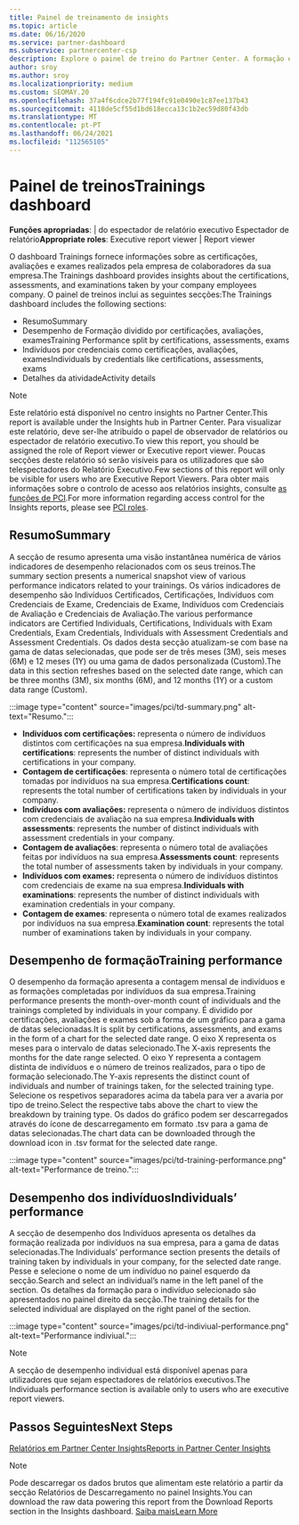 ```yaml
---
title: Painel de treinamento de insights
ms.topic: article
ms.date: 06/16/2020
ms.service: partner-dashboard
ms.subservice: partnercenter-csp
description: Explore o painel de treino do Partner Center. A formação é um dos relatórios disponíveis na área do Partner Center Insights (PCI).
author: sroy
ms.author: sroy
ms.localizationpriority: medium
ms.custom: SEOMAY.20
ms.openlocfilehash: 37a4f6cdce2b77f194fc91e0490e1c87ee137b43
ms.sourcegitcommit: 4118de5cf55d1bd618ecca13c1b2ec59d80f43db
ms.translationtype: MT
ms.contentlocale: pt-PT
ms.lasthandoff: 06/24/2021
ms.locfileid: "112565105"
---
```

# <a name="trainings-dashboard"></a><span data-ttu-id="c5504-104">Painel de treinos</span><span class="sxs-lookup"><span data-stu-id="c5504-104">Trainings dashboard</span></span>

<span data-ttu-id="c5504-105">**Funções apropriadas**: | do espectador de relatório executivo Espectador de relatório</span><span class="sxs-lookup"><span data-stu-id="c5504-105">**Appropriate roles**: Executive report viewer | Report viewer</span></span>

<span data-ttu-id="c5504-106">O dashboard Trainings fornece informações sobre as certificações, avaliações e exames realizados pela empresa de colaboradores da sua empresa.</span><span class="sxs-lookup"><span data-stu-id="c5504-106">The Trainings dashboard provides insights about the certifications, assessments, and examinations taken by your company employees company.</span></span> <span data-ttu-id="c5504-107">O painel de treinos inclui as seguintes secções:</span><span class="sxs-lookup"><span data-stu-id="c5504-107">The Trainings dashboard includes the following sections:</span></span>

- <span data-ttu-id="c5504-108">Resumo</span><span class="sxs-lookup"><span data-stu-id="c5504-108">Summary</span></span>
- <span data-ttu-id="c5504-109">Desempenho de Formação dividido por certificações, avaliações, exames</span><span class="sxs-lookup"><span data-stu-id="c5504-109">Training Performance split by certifications, assessments, exams</span></span>
- <span data-ttu-id="c5504-110">Indivíduos por credenciais como certificações, avaliações, exames</span><span class="sxs-lookup"><span data-stu-id="c5504-110">Individuals by credentials like certifications, assessments, exams</span></span>
- <span data-ttu-id="c5504-111">Detalhes da atividade</span><span class="sxs-lookup"><span data-stu-id="c5504-111">Activity details</span></span>

>[!NOTE] 
><span data-ttu-id="c5504-112">Este relatório está disponível no centro insights no Partner Center.</span><span class="sxs-lookup"><span data-stu-id="c5504-112">This report is available under the Insights hub in Partner Center.</span></span> <span data-ttu-id="c5504-113">Para visualizar este relatório, deve ser-lhe atribuído o papel de observador de relatórios ou espectador de relatório executivo.</span><span class="sxs-lookup"><span data-stu-id="c5504-113">To view this report, you should be assigned the role of Report viewer or Executive report viewer.</span></span> <span data-ttu-id="c5504-114">Poucas secções deste relatório só serão visíveis para os utilizadores que são telespectadores do Relatório Executivo.</span><span class="sxs-lookup"><span data-stu-id="c5504-114">Few sections of this report will only be visible for users who are Executive Report Viewers.</span></span> <span data-ttu-id="c5504-115">Para obter mais informações sobre o controlo de acesso aos relatórios insights, consulte [as funções de PCI](pci-roles.md).</span><span class="sxs-lookup"><span data-stu-id="c5504-115">For more information regarding access control for the Insights reports, please see [PCI roles](pci-roles.md).</span></span>

## <a name="summary"></a><span data-ttu-id="c5504-116">Resumo</span><span class="sxs-lookup"><span data-stu-id="c5504-116">Summary</span></span>

<span data-ttu-id="c5504-117">A secção de resumo apresenta uma visão instantânea numérica de vários indicadores de desempenho relacionados com os seus treinos.</span><span class="sxs-lookup"><span data-stu-id="c5504-117">The summary section presents a numerical snapshot view of various performance indicators related to your trainings.</span></span> <span data-ttu-id="c5504-118">Os vários indicadores de desempenho são Indivíduos Certificados, Certificações, Indivíduos com Credenciais de Exame, Credenciais de Exame, Indivíduos com Credenciais de Avaliação e Credenciais de Avaliação.</span><span class="sxs-lookup"><span data-stu-id="c5504-118">The various performance indicators are Certified Individuals, Certifications, Individuals with Exam Credentials, Exam Credentials, Individuals with Assessment Credentials and Assessment Credentials.</span></span> <span data-ttu-id="c5504-119">Os dados desta secção atualizam-se com base na gama de datas selecionadas, que pode ser de três meses (3M), seis meses (6M) e 12 meses (1Y) ou uma gama de dados personalizada (Custom).</span><span class="sxs-lookup"><span data-stu-id="c5504-119">The data in this section refreshes based on the selected date range, which can be three months (3M), six months (6M), and 12 months (1Y) or a custom data range (Custom).</span></span> 

:::image type="content" source="images/pci/td-summary.png" alt-text="Resumo.":::

- <span data-ttu-id="c5504-121">**Indivíduos com certificações:** representa o número de indivíduos distintos com certificações na sua empresa.</span><span class="sxs-lookup"><span data-stu-id="c5504-121">**Individuals with certifications**: represents the number of distinct individuals with certifications in your company.</span></span>
- <span data-ttu-id="c5504-122">**Contagem de certificações**: representa o número total de certificações tomadas por indivíduos na sua empresa.</span><span class="sxs-lookup"><span data-stu-id="c5504-122">**Certifications count**: represents the total number of certifications taken by individuals in your company.</span></span>
- <span data-ttu-id="c5504-123">**Indivíduos com avaliações:** representa o número de indivíduos distintos com credenciais de avaliação na sua empresa.</span><span class="sxs-lookup"><span data-stu-id="c5504-123">**Individuals with assessments**: represents the number of distinct individuals with assessment credentials in your company.</span></span> 
- <span data-ttu-id="c5504-124">**Contagem de avaliações**: representa o número total de avaliações feitas por indivíduos na sua empresa.</span><span class="sxs-lookup"><span data-stu-id="c5504-124">**Assessments count**: represents the total number of assessments taken by individuals in your company.</span></span>
- <span data-ttu-id="c5504-125">**Indivíduos com exames:** representa o número de indivíduos distintos com credenciais de exame na sua empresa.</span><span class="sxs-lookup"><span data-stu-id="c5504-125">**Individuals with examinations**: represents the number of distinct individuals with examination credentials in your company.</span></span> 
- <span data-ttu-id="c5504-126">**Contagem de exames**: representa o número total de exames realizados por indivíduos na sua empresa.</span><span class="sxs-lookup"><span data-stu-id="c5504-126">**Examination count**: represents the total number of examinations taken by individuals in your company.</span></span>

## <a name="training-performance"></a><span data-ttu-id="c5504-127">Desempenho de formação</span><span class="sxs-lookup"><span data-stu-id="c5504-127">Training performance</span></span>

<span data-ttu-id="c5504-128">O desempenho da formação apresenta a contagem mensal de indivíduos e as formações completadas por indivíduos da sua empresa.</span><span class="sxs-lookup"><span data-stu-id="c5504-128">Training performance presents the month-over-month count of individuals and the trainings completed by individuals in your company.</span></span> <span data-ttu-id="c5504-129">É dividido por certificações, avaliações e exames sob a forma de um gráfico para a gama de datas selecionadas.</span><span class="sxs-lookup"><span data-stu-id="c5504-129">It is split by certifications, assessments, and exams in the form of a chart for the selected date range.</span></span> <span data-ttu-id="c5504-130">O eixo X representa os meses para o intervalo de datas selecionado.</span><span class="sxs-lookup"><span data-stu-id="c5504-130">The X-axis represents the months for the date range selected.</span></span> <span data-ttu-id="c5504-131">O eixo Y representa a contagem distinta de indivíduos e o número de treinos realizados, para o tipo de formação selecionado.</span><span class="sxs-lookup"><span data-stu-id="c5504-131">The Y-axis represents the distinct count of individuals and number of trainings taken, for the selected training type.</span></span> <span data-ttu-id="c5504-132">Selecione os respetivos separadores acima da tabela para ver a avaria por tipo de treino.</span><span class="sxs-lookup"><span data-stu-id="c5504-132">Select the respective tabs above the chart to view the breakdown by training type.</span></span> <span data-ttu-id="c5504-133">Os dados do gráfico podem ser descarregados através do ícone de descarregamento em formato .tsv para a gama de datas selecionadas.</span><span class="sxs-lookup"><span data-stu-id="c5504-133">The chart data can be downloaded through the download icon in .tsv format for the selected date range.</span></span>

:::image type="content" source="images/pci/td-training-performance.png" alt-text="Performance de treino.":::

## <a name="individuals-performance"></a><span data-ttu-id="c5504-135">Desempenho dos indivíduos</span><span class="sxs-lookup"><span data-stu-id="c5504-135">Individuals’ performance</span></span>

<span data-ttu-id="c5504-136">A secção de desempenho dos Indivíduos apresenta os detalhes da formação realizada por indivíduos na sua empresa, para a gama de datas selecionadas.</span><span class="sxs-lookup"><span data-stu-id="c5504-136">The Individuals’ performance section presents the details of training taken by individuals in your company, for the selected date range.</span></span> <span data-ttu-id="c5504-137">Pesse e selecione o nome de um indivíduo no painel esquerdo da secção.</span><span class="sxs-lookup"><span data-stu-id="c5504-137">Search and select an individual’s name in the left panel of the section.</span></span> <span data-ttu-id="c5504-138">Os detalhes da formação para o indivíduo selecionado são apresentados no painel direito da secção.</span><span class="sxs-lookup"><span data-stu-id="c5504-138">The training details for the selected individual are displayed on the right panel of the section.</span></span>

:::image type="content" source="images/pci/td-indiviual-performance.png" alt-text="Performance indiviual.":::

>[!NOTE] 
> <span data-ttu-id="c5504-140">A secção de desempenho individual está disponível apenas para utilizadores que sejam espectadores de relatórios executivos.</span><span class="sxs-lookup"><span data-stu-id="c5504-140">The Individuals performance section is available only to users who are executive report viewers.</span></span> 

## <a name="next-steps"></a><span data-ttu-id="c5504-141">Passos Seguintes</span><span class="sxs-lookup"><span data-stu-id="c5504-141">Next Steps</span></span>

[<span data-ttu-id="c5504-142">Relatórios em Partner Center Insights</span><span class="sxs-lookup"><span data-stu-id="c5504-142">Reports in Partner Center Insights</span></span>](partner-center-insights.md)

>[!NOTE] 
> <span data-ttu-id="c5504-143">Pode descarregar os dados brutos que alimentam este relatório a partir da secção Relatórios de Descarregamento no painel Insights.</span><span class="sxs-lookup"><span data-stu-id="c5504-143">You can download the raw data powering this report from the Download Reports section in the Insights dashboard.</span></span> [<span data-ttu-id="c5504-144">Saiba mais</span><span class="sxs-lookup"><span data-stu-id="c5504-144">Learn More</span></span>](pci-download-reports.md)